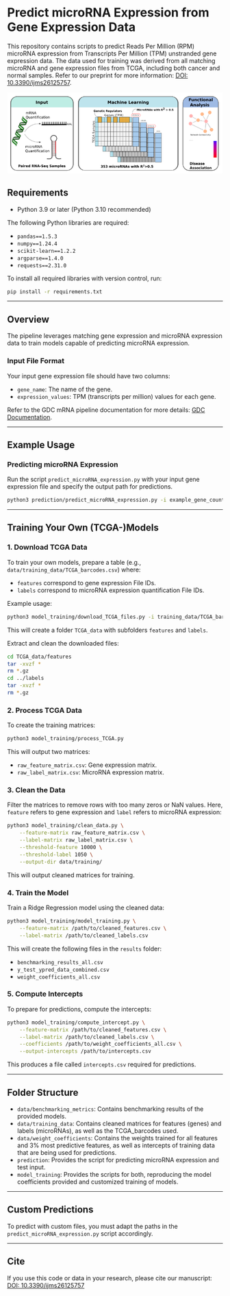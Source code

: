 # Predict microRNA Expression from Gene Expression Data

This repository contains scripts to predict Reads Per Million (RPM) microRNA expression from Transcripts Per Million (TPM) unstranded gene expression data. The data used for training was derived from all matching microRNA and gene expression files from TCGA, including both cancer and normal samples. Refer to our preprint for more information: [DOI: 10.3390/ijms26125757](https://doi.org/10.3390/ijms26125757).

![Graphical Abstract](graph_abstract.png)


## Requirements

- Python 3.9 or later (Python 3.10 recommended)

The following Python libraries are required:

- `pandas==1.5.3`
- `numpy==1.24.4`
- `scikit-learn==1.2.2`
- `argparse==1.4.0`
- `requests==2.31.0`

To install all required libraries with version control, run:

```bash
pip install -r requirements.txt
```

---

## Overview

The pipeline leverages matching gene expression and microRNA expression data to train models capable of predicting microRNA expression. 

### Input File Format
Your input gene expression file should have two columns:
- `gene_name`: The name of the gene.
- `expression_values`: TPM (transcripts per million) values for each gene.

Refer to the GDC mRNA pipeline documentation for more details: [GDC Documentation](https://docs.gdc.cancer.gov/Data/Bioinformatics_Pipelines/Expression_mRNA_Pipeline/).

---

## Example Usage

### Predicting microRNA Expression
Run the script `predict_microRNA_expression.py` with your input gene expression file and specify the output path for predictions.

```bash
python3 prediction/predict_microRNA_expression.py -i example_gene_counts.csv -o example_output.csv
```

---

## Training Your Own (TCGA-)Models

### 1. Download TCGA Data
To train your own models, prepare a table (e.g., `data/training_data/TCGA_barcodes.csv`) where:
- `features` correspond to gene expression File IDs.
- `labels` correspond to microRNA expression quantification File IDs.

Example usage:
```bash
python3 model_training/download_TCGA_files.py -i training_data/TCGA_barcodes.csv
```
This will create a folder `TCGA_data` with subfolders `features` and `labels`.

Extract and clean the downloaded files:
```bash
cd TCGA_data/features
tar -xvzf *
rm *.gz
cd ../labels
tar -xvzf *
rm *.gz
```

### 2. Process TCGA Data
To create the training matrices:
```bash
python3 model_training/process_TCGA.py
```
This will output two matrices:
- `raw_feature_matrix.csv`: Gene expression matrix.
- `raw_label_matrix.csv`: MicroRNA expression matrix.

### 3. Clean the Data
Filter the matrices to remove rows with too many zeros or NaN values. Here, `feature` refers to gene expression and `label` refers to microRNA expression:
```bash
python3 model_training/clean_data.py \
    --feature-matrix raw_feature_matrix.csv \
    --label-matrix raw_label_matrix.csv \
    --threshold-feature 10000 \
    --threshold-label 1050 \
    --output-dir data/training/
```
This will output cleaned matrices for training.

### 4. Train the Model
Train a Ridge Regression model using the cleaned data:
```bash
python3 model_training/model_training.py \
    --feature-matrix /path/to/cleaned_features.csv \
    --label-matrix /path/to/cleaned_labels.csv
```
This will create the following files in the `results` folder:
- `benchmarking_results_all.csv`
- `y_test_ypred_data_combined.csv`
- `weight_coefficients_all.csv`

### 5. Compute Intercepts
To prepare for predictions, compute the intercepts:
```bash
python3 model_training/compute_intercept.py \
    --feature-matrix /path/to/cleaned_features.csv \
    --label-matrix /path/to/cleaned_labels.csv \
    --coefficients /path/to/weight_coefficients_all.csv \
    --output-intercepts /path/to/intercepts.csv
```
This produces a file called `intercepts.csv` required for predictions.

---

## Folder Structure
- `data/benchmarking_metrics`: Contains benchmarking results of the provided models.
- `data/training_data`: Contains cleaned matrices for features (genes) and labels (microRNAs), as well as the TCGA_barcodes used.
- `data/weight_coefficients`: Contains the weights trained for all features and 3% most predictive features, as well as intercepts of training data that are being used for predictions.
- `prediction`: Provides the script for predicting microRNA expression and test input.
- `model_training`: Provides the scripts for both, reproducing the model coefficients provided and customized training of models.

---

## Custom Predictions
To predict with custom files, you must adapt the paths in the `predict_microRNA_expression.py` script accordingly.

---

## Cite
If you use this code or data in your research, please cite our manuscript:
[DOI: 10.3390/ijms26125757](https://doi.org/10.3390/ijms26125757)

